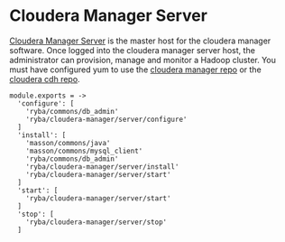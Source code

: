 # Cloudera Manager Server

[Cloudera Manager Server][Cloudera-server-install] is the master host for the
cloudera manager software.
Once logged into the cloudera manager server host, the administrator can
provision, manage and monitor a Hadoop cluster.
You must have configured yum to use the [cloudera manager repo][Cloudera-manager-repo]
or the [cloudera cdh repo][Cloudera-cdh-repo].


    module.exports = ->
      'configure': [
        'ryba/commons/db_admin'
        'ryba/cloudera-manager/server/configure'
      ]
      'install': [
        'masson/commons/java'
        'masson/commons/mysql_client'
        'ryba/commons/db_admin'
        'ryba/cloudera-manager/server/install'
        'ryba/cloudera-manager/server/start'
      ]
      'start': [
        'ryba/cloudera-manager/server/start'
      ]
      'stop': [
        'ryba/cloudera-manager/server/stop'
      ]

[Cloudera-server-install]: http://www.cloudera.com/content/www/en-us/documentation/enterprise/5-2-x/topics/cm_ig_install_path_b.html#cmig_topic_6_6_4_unique_1
[Cloudera-manager-repo]: http://archive.cloudera.com/cm5/redhat/6/x86_64/cm/cloudera-manager.repo
[Cloudera-cdh-repo]: http://archive.cloudera.com/cdh5/redhat/6/x86_64/cdh/cloudera-cdh5.repo
